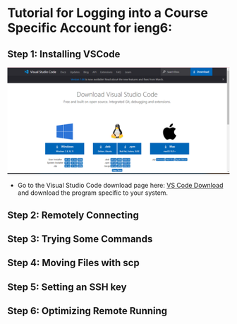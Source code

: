 # Tutorial for Logging into a Course Specific Account for ieng6:

## Step 1: Installing VSCode

![Image](./Screenshot%20(345).png)

* Go to the Visual Studio Code download page here: [VS Code Download](https://code.visualstudio.com/) and download the program specific to your system. 

## Step 2: Remotely Connecting

## Step 3: Trying Some Commands

## Step 4: Moving Files with scp

## Step 5: Setting an SSH key

## Step 6: Optimizing Remote Running

